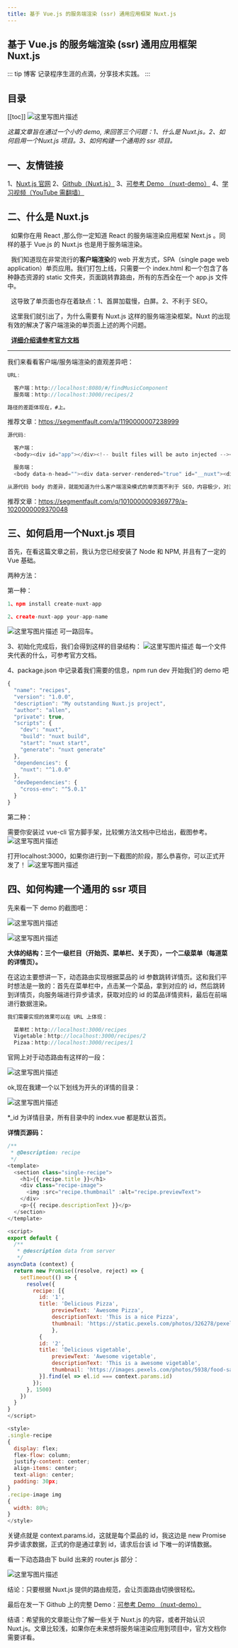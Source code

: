 ```yaml
---
title: 基于 Vue.js 的服务端渲染 (ssr) 通用应用框架 Nuxt.js
---
```

## 基于 Vue.js 的服务端渲染 (ssr) 通用应用框架 Nuxt.js
::: tip 博客
记录程序生涯的点滴，分享技术实践。
:::

## 目录
[[toc]]
![这里写图片描述](https://camo.githubusercontent.com/4aa5532ee9baf623c95b901372002dfa4e97ff01/687474703a2f2f696d6775722e636f6d2f56344c746f49492e706e67)

*这篇文章旨在通过一个小的 demo, 来回答三个问题：1、什么是 Nuxt.js。2、如何启用一个Nuxt.js 项目。3、如何构建一个通用的 ssr 项目。*

## 一、友情链接


1、[Nuxt.js 官网](https://zh.nuxtjs.org/guide)
2、[Github（Nuxt.js）](https://github.com/nuxt/nuxt.js)
3、[可参考 Demo （nuxt-demo）](https://github.com/AllenChinese/nuxt-demo)
4、[学习视频（YouTube 需翻墙）](https://www.youtube.com/watch?v=nteDXuqBfn0)

## 二、什么是 Nuxt.js

&nbsp;&nbsp;如果你在用 React ,那么你一定知道 React 的服务端渲染应用框架 Next.js 。同样的基于 Vue.js 的 Nuxt.js 也是用于服务端渲染。

&nbsp;&nbsp;我们知道现在非常流行的**客户端渲染**的 web 开发方式，SPA（single page web application）单页应用。我们打包上线，只需要一个 index.html 和一个包含了各种静态资源的 static 文件夹，页面跳转靠路由，所有的东西全在一个 app.js 文件中。

&nbsp;&nbsp;这导致了单页面也存在着缺点：1、首屏加载慢，白屏。2、不利于 SEO。

&nbsp;&nbsp;这里我们就引出了，为什么需要有 Nuxt.js 这样的服务端渲染框架。Nuxt 的出现有效的解决了客户端渲染的单页面上述的两个问题。

&nbsp;&nbsp;[**详细介绍请参考官方文档**](https://zh.nuxtjs.org/guide)


----------


我们来看看客户端/服务端渲染的直观差异吧：

```js
URL:

  客户端：http://localhost:8080/#/findMusicComponent
  服务端：http://localhost:3000/recipes/2

路径的差距体现在，#上。
```
推荐文章：https://segmentfault.com/a/1190000007238999

```js
源代码:

  客户端：
  <body><div id="app"></div><!-- built files will be auto injected --><script type="text/javascript" src="/app.js"></script></body>

  服务端：
  <body data-n-head=""><div data-server-rendered="true" id="__nuxt"><div class="nuxt-progress" style="width:0%;height:2px;background-color:#3B8070;opacity:0;"></div><div id="__layout"><div><header data-v-46cf1d15><nav data-v-46cf1d15><ul data-v-46cf1d15><li data-v-46cf1d15><a href="/" class="nuxt-link-active" data-v-46cf1d15>Starting Page</a></li><li data-v-46cf1d15><a href="/recipes" class="nuxt-link-active" data-v-46cf1d15>Recipes</a></li><li data-v-46cf1d15><a href="/About" data-v-46cf1d15>About</a></li></ul></nav></header><section class="single-recipe"><h1>Delicious vigetable</h1><div class="recipe-image"><img src="https://images.pexels.com/photos/5938/food-salad-healthy-lunch.jpg" alt="Awesome vigetable"></div><p>This is a awesome vigetable</p></section></div></div></div><script type="text/javascript">window.__NUXT__={"layout":"default","data":[{"recipe":{"id":"2","title":"Delicious vigetable","previewText":"Awesome vigetable","descriptionText":"This is a awesome vigetable","thumbnail":"https:\u002F\u002Fimages.pexels.com\u002Fphotos\u002F5938\u002Ffood-salad-healthy-lunch.jpg"}}],"error":null,"state":{},"serverRendered":true};</script><script src="/_nuxt/manifest.js" defer></script><script src="/_nuxt/layouts_default.js" defer></script><script src="/_nuxt/pages_recipes__id_index.js" defer></script><script src="/_nuxt/vendor.js" defer></script><script src="/_nuxt/app.js" defer></script></body>

从源代码 body 的差异，就能知道为什么客户端渲染模式的单页面不利于 SEO，内容极少，对浏览器爬虫不友好。
```
推荐文章：https://segmentfault.com/q/1010000009369779/a-1020000009370048

## 三、如何启用一个Nuxt.js 项目

首先，在看这篇文章之前，我认为您已经安装了 Node 和 NPM, 并且有了一定的 Vue 基础。

两种方法：

第一种：
```js
1、npm install create-nuxt-app

2、create-nuxt-app your-app-name
```
![这里写图片描述](../../.vuepress/public/vue/nuxt-1.jpeg)
可一路回车。

3、初始化完成后，我们会得到这样的目录结构：
![这里写图片描述](../../.vuepress/public/vue/nuxt-2.jpeg)
每一个文件夹代表的什么，可参考官方文档。

4、package.json 中记录着我们需要的信息，npm run dev 开始我们的 demo 吧

```js
{
  "name": "recipes",
  "version": "1.0.0",
  "description": "My outstanding Nuxt.js project",
  "author": "allen",
  "private": true,
  "scripts": {
    "dev": "nuxt",
    "build": "nuxt build",
    "start": "nuxt start",
    "generate": "nuxt generate"
  },
  "dependencies": {
    "nuxt": "^1.0.0"
  },
  "devDependencies": {
    "cross-env": "^5.0.1"
  }
}
```

第二种：

需要你安装过 vue-cli 官方脚手架，比较懒方法文档中已给出，截图参考。
![这里写图片描述](../../.vuepress/public/vue/nuxt-8.jpeg)

打开localhost:3000，如果你进行到一下截图的阶段，那么恭喜你，可以正式开发了！
![这里写图片描述](../../.vuepress/public/vue/nuxt-3.jpeg)

## 四、如何构建一个通用的 ssr 项目

先来看一下 demo 的截图吧：

![这里写图片描述](../../.vuepress/public/vue/nuxt-4.jpeg)

![这里写图片描述](../../.vuepress/public/vue/nuxt-5.jpeg)

**大体的结构：三个一级栏目（开始页、菜单栏、关于页），一个二级菜单（每道菜的详情页）。**

在这边主要想讲一下，动态路由实现根据菜品的 id 参数跳转详情页。这和我们平时想法是一致的：首先在菜单栏中，点击某一个菜品，拿到对应的 id，然后跳转到详情页，向服务端进行异步请求，获取对应的 id 的菜品详情资料，最后在前端进行数据渲染。

```js
我们需要实现的效果可以在 URL 上体现：

  菜单栏：http://localhost:3000/recipes
  Vigetable：http://localhost:3000/recipes/2
  Pizaa：http://localhost:3000/recipes/1

```

官网上对于动态路由有这样的一段：

![这里写图片描述](../../.vuepress/public/vue/nuxt-9.jpeg)

ok,现在我建一个以下划线为开头的详情的目录：

![这里写图片描述](../../.vuepress/public/vue/nuxt-6.jpeg)

*_id 为详情目录，所有目录中的 index.vue 都是默认首页。

**详情页源码：**

```js
/**
 * @Description: recipe
 */
<template>
  <section class="single-recipe">
    <h1>{{ recipe.title }}</h1>
    <div class="recipe-image">
      <img :src="recipe.thumbnail" :alt="recipe.previewText">
    </div>
    <p>{{ recipe.descriptionText }}</p>
  </section>
</template>

<script>
export default {
  /**
   * @description data from server
   */
asyncData (context) {
  return new Promise((resolve, reject) => {
    setTimeout(() => {
	  resolve({
		recipe: [{
		  id: '1',
		  title: 'Delicious Pizza',
	          previewText: 'Awesome Pizza',
	          descriptionText: 'This is a nice Pizza',
	          thumbnail: 'https://static.pexels.com/photos/326278/pexels-photo-326278.jpeg'
	          },
		  {
		  id: '2',
		  title: 'Delicious vigetable',
	          previewText: 'Awesome vigetable',
	          descriptionText: 'This is a awesome vigetable',
	          thumbnail: 'https://images.pexels.com/photos/5938/food-salad-healthy-lunch.jpg'
		  }].find(el => el.id === context.params.id)
		});
      }, 1500)
    })
  }
}
</script>

<style>
.single-recipe
{
  display: flex;
  flex-flow: column;
  justify-content: center;
  align-items: center;
  text-align: center;
  padding: 30px;
}
.recipe-image img
{
  width: 80%;
}
</style>


```
关键点就是 context.params.id，这就是每个菜品的 id，我这边是 new Promise 异步请求数据，正式的你是通过拿到 id，请求后台该 id 下唯一的详情数据。

看一下动态路由下 build 出来的 router.js 部分：

![这里写图片描述](../../.vuepress/public/vue/nuxt-7.jpeg)

结论：只要根据 Nuxt.js 提供的路由规范，会让页面路由切换很轻松。

最后在发一下 Github 上的完整 Demo：[可参考 Demo （nuxt-demo）](https://github.com/AllenChinese/nuxt-demo)

结语：希望我的文章能让你了解一些关于 Nuxt.js 的内容，或者开始认识 Nuxt.js。文章比较浅，如果你在未来想将服务端渲染应用到项目中，官方文档你需要详看。



